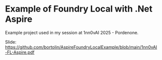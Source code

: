 # Example of Foundry Local with .Net Aspire

Example project used in my session at 1nn0vAI 2025 - Pordenone.

Slide:
https://github.com/bortolin/AspireFoundryLocalExample/blob/main/1nn0vAI-FL-Aspire.pdf



